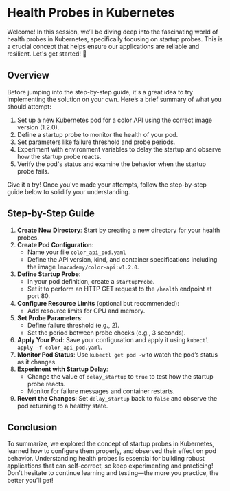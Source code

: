# Health Probes in Kubernetes

Welcome! In this session, we’ll be diving deep into the fascinating world of health probes in Kubernetes, specifically focusing on startup probes. This is a crucial concept that helps ensure our applications are reliable and resilient. Let's get started! 🚀

## Overview

Before jumping into the step-by-step guide, it's a great idea to try implementing the solution on your own. Here’s a brief summary of what you should attempt:

1. Set up a new Kubernetes pod for a color API using the correct image version (1.2.0).
2. Define a startup probe to monitor the health of your pod.
3. Set parameters like failure threshold and probe periods.
4. Experiment with environment variables to delay the startup and observe how the startup probe reacts.
5. Verify the pod's status and examine the behavior when the startup probe fails.

Give it a try! Once you've made your attempts, follow the step-by-step guide below to solidify your understanding.

## Step-by-Step Guide

1. **Create New Directory**: Start by creating a new directory for your health probes.
2. **Create Pod Configuration**:
   - Name your file `color_api_pod.yaml`
   - Define the API version, kind, and container specifications including the image `lmacademy/color-api:v1.2.0`.
3. **Define Startup Probe**:
   - In your pod definition, create a `startupProbe`.
   - Set it to perform an HTTP GET request to the `/health` endpoint at port 80.
4. **Configure Resource Limits** (optional but recommended):
   - Add resource limits for CPU and memory.
5. **Set Probe Parameters**:
   - Define failure threshold (e.g., 2).
   - Set the period between probe checks (e.g., 3 seconds).
6. **Apply Your Pod**: Save your configuration and apply it using `kubectl apply -f color_api_pod.yaml`.
7. **Monitor Pod Status**: Use `kubectl get pod -w` to watch the pod’s status as it changes.
8. **Experiment with Startup Delay**:
   - Change the value of `delay_startup` to `true` to test how the startup probe reacts.
   - Monitor for failure messages and container restarts.
9. **Revert the Changes**: Set `delay_startup` back to `false` and observe the pod returning to a healthy state.

## Conclusion

To summarize, we explored the concept of startup probes in Kubernetes, learned how to configure them properly, and observed their effect on pod behavior. Understanding health probes is essential for building robust applications that can self-correct, so keep experimenting and practicing! Don't hesitate to continue learning and testing—the more you practice, the better you’ll get!
